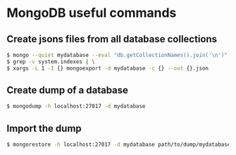 # MongoDB useful commands

## Create jsons files from all database collections
```bash
$ mongo --quiet mydatabase --eval "db.getCollectionNames().join('\n')" | \
$ grep -v system.indexes | \
$ xargs -L 1 -I {} mongoexport -d mydatabase -c {} --out {}.json
```


## Create dump of a database
```bash
$ mongodump -h localhost:27017 -d mydatabase
```

## Import the dump
```bash
$ mongorestore -h localhost:27017 -d mydatabase path/to/dump/mydatabase/
```
